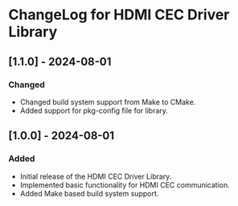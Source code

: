 # ChangeLog for HDMI CEC Driver Library

## [1.1.0] - 2024-08-01
### Changed
- Changed build system support from Make to CMake.
- Added support for pkg-config file for library.

## [1.0.0] - 2024-08-01
### Added
- Initial release of the HDMI CEC Driver Library.
- Implemented basic functionality for HDMI CEC communication.
- Added Make based build system support.